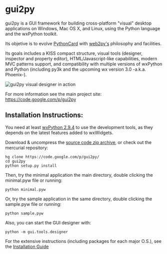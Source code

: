 gui2py
======

gui2py is a GUI framework for building cross-platform "visual" desktop applications on Windows, Mac OS X, and Linux, 
using the Python language and the wxPython toolkit.

Its objetive is to evolve [PythonCard](http://pythoncard.sourceforge.net/) with [web2py's](http://www.web2py.com/) 
philosophy and facilities.

Its goals includes a KISS compact structure, visual tools (designer, inspector and property editor), 
HTML/Javascript-like capabilities, modern MVC patterns support, and compatibility with multiple versions of wxPython 
and Python (including py3k and the upcoming wx version 3.0 -a.k.a. Phoenix-). 

![gui2py visual designer in action](https://gui2py.googlecode.com/hg/screenshots/win8/designer.png)

For more information see the main project site: https://code.google.com/p/gui2py

Installation Instructions:
--------------------------

You need at least [wxPython 2.9.4](http://www.wxpython.org/download.php) to use the development tools, as they depends 
on the latest features added to wxWidgets.

Download & uncompress the [source code zip archive](https://code.google.com/p/gui2py/downloads), or check out the 
mercurial repository:

    hg clone https://code.google.com/p/gui2py/ 
    cd gui2py
    python setup.py install

Then, try the minimal application the main directory, double clicking the minimal.pyw file or running:

    python minimal.pyw

Or, try the sample application in the same directory, double clicking the sample.pyw file or running:

    python sample.pyw

Also, you can start the GUI designer with:

    python -m gui.tools.designer

For the extensive instructions (including packages for each major O.S.), see the 
[Installation Guide](https://code.google.com/p/gui2py/wiki/InstallationGuide)
